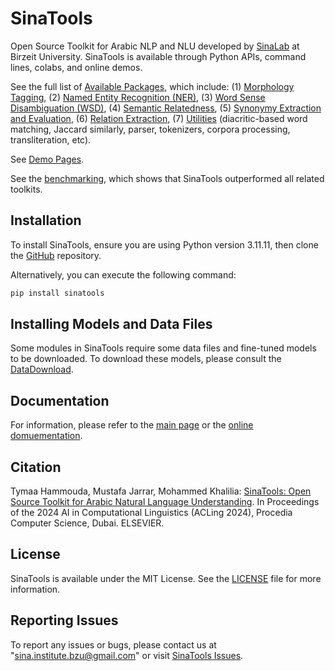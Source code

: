SinaTools
======================
Open Source Toolkit for Arabic NLP and NLU developed by [SinaLab](http://sina.birzeit.edu/) at Birzeit University. SinaTools is available through Python APIs, command lines, colabs, and online demos.

See the full list of [Available Packages](https://sina.birzeit.edu/sinatools/), which include: (1) [Morphology Tagging](https://sina.birzeit.edu/sinatools/index.html#morph), (2) [Named Entity Recognition (NER)](https://sina.birzeit.edu/sinatools/index.html#ner), (3) [Word Sense Disambiguation (WSD)](https://sina.birzeit.edu/sinatools/index.html#wsd), (4) [Semantic Relatedness](https://sina.birzeit.edu/sinatools/index.html#sr), (5) [Synonymy Extraction and Evaluation](https://sina.birzeit.edu/sinatools/index.html#se), (6) [Relation Extraction](https://sina.birzeit.edu/sinatools/index.html#re), (7) [Utilities](https://sina.birzeit.edu/sinatools/index.html#u) (diacritic-based word matching, Jaccard similarly, parser, tokenizers, corpora processing, transliteration, etc).

See [Demo Pages](https://sina.birzeit.edu/sinatools/).

See the [benchmarking](https://www.jarrar.info/publications/HJK24.pdf), which shows that SinaTools outperformed all related toolkits. 

Installation 
--------
To install SinaTools, ensure you are using Python version 3.11.11, then clone the [GitHub](git://github.com/SinaLab/SinaTools) repository.

Alternatively, you can execute the following command:

```bash
pip install sinatools
```

Installing Models and Data Files
--------
Some modules in SinaTools require some data files and fine-tuned models to be downloaded. To download these models, please consult the [DataDownload](https://sina.birzeit.edu/sinatools/documentation/cli_tools/DataDownload/DataDownload.html).

Documentation
--------
For information, please refer to the [main page](https://sina.birzeit.edu/sinatools) or the [online domuementation](https://sina.birzeit.edu/sinatools/documentation). 

Citation
-------
Tymaa Hammouda, Mustafa Jarrar, Mohammed Khalilia: [SinaTools: Open Source Toolkit for Arabic Natural Language Understanding](http://www.jarrar.info/publications/HJK24.pdf). In Proceedings of the 2024 AI in Computational Linguistics (ACLing 2024), Procedia Computer Science, Dubai. ELSEVIER.

License
--------
SinaTools is available under the MIT License. See the [LICENSE](https://github.com/SinaLab/sinatools/blob/main/LICENSE) file for more information.

Reporting Issues
--------
To report any issues or bugs, please contact us at "sina.institute.bzu@gmail.com" or visit [SinaTools Issues](https://github.com/SinaLab/sinatools/issues).

